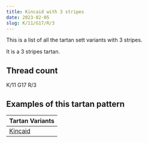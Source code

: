 ```yaml
---
title: Kincaid with 3 stripes
date: 2023-02-05
slug: K/11/G17/R/3
---
```

This is a list of all the tartan sett variants with 3 stripes.

It is a 3 stripes tartan.


## Thread count
K/11 G17 R/3

## Examples of this tartan pattern

| Tartan Variants |
|---------------|
| [Kincaid](/variants/k/11/g17/r/3-g004c00-k000000-rc80000)||
